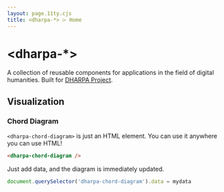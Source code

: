 ```yaml
---
layout: page.11ty.cjs
title: <dharpa-*> ⌲ Home
---
```


# &lt;dharpa-\*>

A collection of reusable components for applications in the field of digital humanities. Built for [DHARPA Project](https://dharpa.org/).

## Visualization

### Chord Diagram

<section class="columns">
  <div>

`<dharpa-chord-diagram>` is just an HTML element. You can use it anywhere you can use HTML!

```html
<dharpa-chord-diagram />
```

Just add data, and the diagram is immediately updated.

```js
document.querySelector('dharpa-chord-diagram').data = mydata
```

  </div>
  
  <div class="section-dharpa-chord-diagram">

<dharpa-chord-diagram width="600" height="600"></dharpa-chord-diagram>

<script>
document.querySelector('.section-dharpa-chord-diagram dharpa-chord-diagram').data = Object.assign([
[0, 9, 4, 3, 4, 2],
[9, 0, 2, 3, 0, 4],
[4, 2, 0, 10, 8, 2],
[3, 3, 10, 0, 18, 11],
[4, 0, 8, 18, 0, 7],
[2, 4, 2, 11, 7, 0]], {
names: ['Topic 1', 'Topic 2', 'Topic 3', 'Topic 4', 'Topic 5', 'Topic 6'],
colors: ["#c4c4c4", "#69b40f", "#ec1d25", "#c8125c", "#008fc8", "#10218b", "#134b24", "#737373"]
})
</script>
  </div>
</section>

<!-- ## Configure with attributes

<section class="columns">
  <div>

`<my-element>` can be configured with attributed in plain HTML.

```html
<my-element name="HTML"></my-element>
```

  </div>
  <div>

<my-element name="HTML"></my-element>

  </div>
</section>

## Declarative rendering

<section class="columns">
  <div>

`<my-element>` can be used with declarative rendering libraries like Angular, React, Vue, and lit-html

```js
import { html, render } from 'lit-html'

const name = 'lit-html'

render(
  html`
    <h2>This is a &lt;my-element&gt;</h2>
    <my-element .name=${name}></my-element>
  `,
  document.body
)
```

  </div>
  <div>

<h2>This is a &lt;my-element&gt;</h2>
<my-element name="lit-html"></my-element>

  </div>
</section> -->

